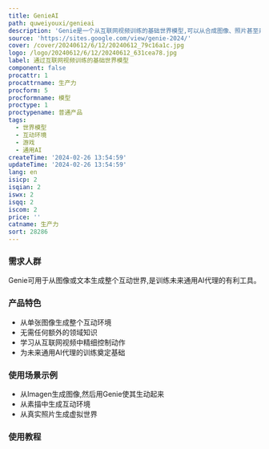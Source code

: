 ```yaml
---
title: GenieAI
path: quweiyouxi/genieai
description: 'Genie是一个从互联网视频训练的基础世界模型,可以从合成图像、照片甚至素描中生成无限多的可玩(可控制动作的)世界。'
source: 'https://sites.google.com/view/genie-2024/'
cover: /cover/20240612/6/12/20240612_79c16a1c.jpg
logo: /logo/20240612/6/12/20240612_631cea78.jpg
label: 通过互联网视频训练的基础世界模型
component: false
procattr: 1
procattrname: 生产力
procform: 5
procformname: 模型
proctype: 1
proctypename: 普通产品
tags:
  - 世界模型
  - 互动环境
  - 游戏
  - 通用AI
createTime: '2024-02-26 13:54:59'
updateTime: '2024-02-26 13:54:59'
lang: en
isicp: 2
isqian: 2
iswx: 2
isqq: 2
iscom: 2
price: ''
catname: 生产力
sort: 28286
---
```




### 需求人群
Genie可用于从图像或文本生成整个互动世界,是训练未来通用AI代理的有利工具。

### 产品特色
- 从单张图像生成整个互动环境
- 无需任何额外的领域知识
- 学习从互联网视频中精细控制动作
- 为未来通用AI代理的训练奠定基础

### 使用场景示例
- 从Imagen生成图像,然后用Genie使其生动起来
- 从素描中生成互动环境
- 从真实照片生成虚拟世界

### 使用教程


  

